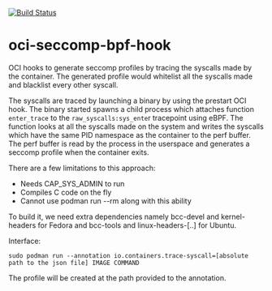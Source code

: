 [![Build Status](https://travis-ci.org/containers/oci-seccomp-bpf-hook.svg?branch=master)](https://travis-ci.org/containers/oci-seccomp-bpf-hook)

# oci-seccomp-bpf-hook

OCI hooks to generate seccomp profiles by tracing the syscalls made by the container. The generated profile would whitelist all the syscalls made and blacklist every other syscall.

The syscalls are traced by launching a binary by using the prestart OCI hook. The binary started spawns a child process which attaches function `enter_trace` to the `raw_syscalls:sys_ente`r tracepoint using eBPF. The function looks at all the syscalls made on the system and writes the syscalls which have the same PID namespace as the container to the perf buffer. The perf buffer is read by the process in the userspace and generates a seccomp profile when the container exits.

There are a few limitations to this approach:

* Needs CAP_SYS_ADMIN to run
* Compiles C code on the fly
* Cannot use podman run --rm along with this ability

To build it, we need extra dependencies namely bcc-devel and kernel-headers for Fedora and bcc-tools and linux-headers-[..] for Ubuntu.

Interface:

```
sudo podman run --annotation io.containers.trace-syscall=[absolute path to the json file] IMAGE COMMAND
```

The profile will be created at the path provided to the annotation.
